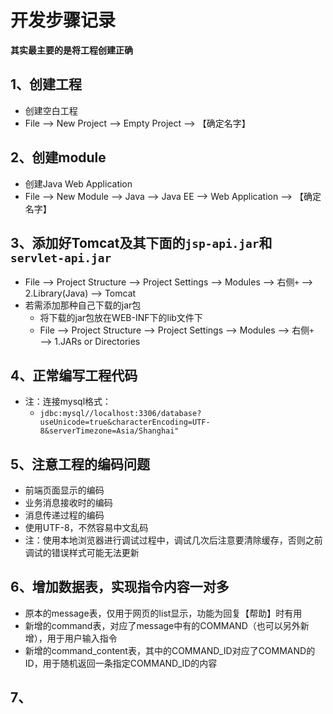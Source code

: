# 开发步骤记录

**其实最主要的是将工程创建正确**

## 1、创建工程
 - 创建空白工程
 - File ——> New Project ——> Empty Project ——> 【确定名字】
 
## 2、创建module
 - 创建Java Web Application
 - File ——> New Module ——> Java ——> Java EE ——> Web Application ——> 【确定名字】
 
## 3、添加好Tomcat及其下面的`jsp-api.jar`和`servlet-api.jar`
 - File ——> Project Structure ——> Project Settings ——> Modules ——> 右侧`+` ——> 2.Library(Java)  ——> Tomcat
 - 若需添加那种自己下载的jar包
    - 将下载的jar包放在WEB-INF下的lib文件下
    - File ——> Project Structure ——> Project Settings ——> Modules ——> 右侧`+` ——> 1.JARs or Directories

## 4、正常编写工程代码
 - 注：连接mysql格式：
    - `jdbc:mysql//localhost:3306/database?useUnicode=true&characterEncoding=UTF-8&serverTimezone=Asia/Shanghai"`
    
## 5、注意工程的编码问题
 - 前端页面显示的编码
 - 业务消息接收时的编码
 - 消息传递过程的编码
 - 使用UTF-8，不然容易中文乱码
 - 注：使用本地浏览器进行调试过程中，调试几次后注意要清除缓存，否则之前调试的错误样式可能无法更新
 
## 6、增加数据表，实现指令内容一对多
 - 原本的message表，仅用于网页的list显示，功能为回复【帮助】时有用
 - 新增的command表，对应了message中有的COMMAND（也可以另外新增），用于用户输入指令
 - 新增的command_content表，其中的COMMAND_ID对应了COMMAND的ID，用于随机返回一条指定COMMAND_ID的内容
 
## 7、